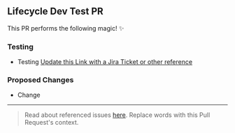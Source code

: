 <!-- Start: Don't remove -->

## Lifecycle Dev Test PR

This PR performs the following magic! ✨

<!-- End: Don't remove -->

### Testing

- Testing [Update this Link with a Jira Ticket or other reference](https://github.com/goodrx)

### Proposed Changes

- Change

---

> Read about referenced issues [here](https://help.github.com/articles/closing-issues-using-keywords/). Replace words with this Pull Request's context.

